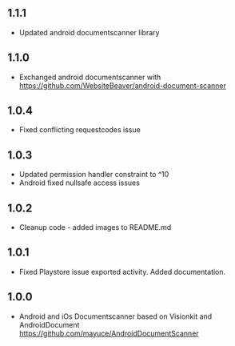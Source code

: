 ## 1.1.1
* Updated android documentscanner library

## 1.1.0
* Exchanged android documentscanner with https://github.com/WebsiteBeaver/android-document-scanner

## 1.0.4
* Fixed conflicting requestcodes issue

## 1.0.3
* Updated permission handler constraint to ^10
* Android fixed nullsafe access issues

## 1.0.2
* Cleanup code - added images to README.md

## 1.0.1

* Fixed Playstore issue exported activity. Added documentation.

## 1.0.0

* Android and iOs Documentscanner based on Visionkit and AndroidDocument https://github.com/mayuce/AndroidDocumentScanner
